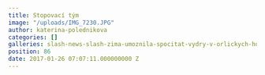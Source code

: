 ```yaml
---
title: Stopovací tým
image: "/uploads/IMG_7230.JPG"
author: katerina-polednikova
categories: []
galleries: slash-news-slash-zima-umoznila-spocitat-vydry-v-orlickych-horach
position: 86
date: 2017-01-26 07:07:11.000000000 Z
---
```

